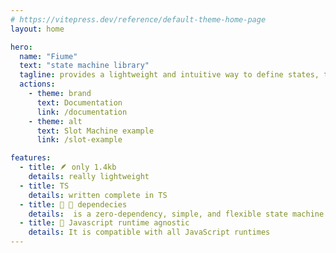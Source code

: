 ```yaml
---
# https://vitepress.dev/reference/default-theme-home-page
layout: home

hero:
  name: "Fiume"
  text: "state machine library"
  tagline: provides a lightweight and intuitive way to define states, transitions, and hooks for state entry, exit, and transition events
  actions:
    - theme: brand
      text: Documentation
      link: /documentation
    - theme: alt
      text: Slot Machine example
      link: /slot-example

features:
  - title: 🪶 only 1.4kb
    details: really lightweight
  - title: TS
    details: written complete in TS
  - title: 🚫 🔗 dependecies
    details:  is a zero-dependency, simple, and flexible state machine library
  - title: 🔄 Javascript runtime agnostic
    details: It is compatible with all JavaScript runtimes
---
```


